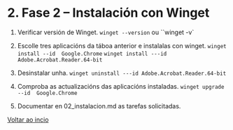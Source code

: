 # 2. Fase 2 – Instalación con Winget

1. Verificar versión de Winget.
`winget --version` ou ``winget -v`

2. Escolle  tres aplicacións da táboa anterior e instalalas con winget.
`winget install --id  Google.Chrome` 
`winget install ---id Adobe.Acrobat.Reader.64-bit`

3. Desinstalar unha.
`winget uninstall ---id Adobe.Acrobat.Reader.64-bit`

4. Comproba  as actualizacións das aplicacións instaladas. 
`winget upgrade --id  Google.Chrome`

5. Documentar en 02_instalacion.md as tarefas solicitadas. 


[Voltar ao incio](README.MD)